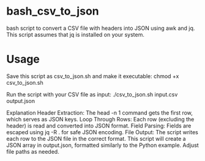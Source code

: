 # bash_csv_to_json
bash script to convert a CSV file with headers into JSON using awk and jq.
This script assumes that jq is installed on your system.

# Usage
Save this script as csv_to_json.sh and make it executable:
chmod +x csv_to_json.sh

Run the script with your CSV file as input:
./csv_to_json.sh input.csv output.json

Explanation
Header Extraction: The head -n 1 command gets the first row, which serves as JSON keys.
Loop Through Rows: Each row (excluding the header) is read and converted into JSON format.
Field Parsing: Fields are escaped using jq -R . for safe JSON encoding.
File Output: The script writes each row to the JSON file in the correct format.
This script will create a JSON array in output.json, formatted similarly to the Python example. Adjust file paths as needed.
